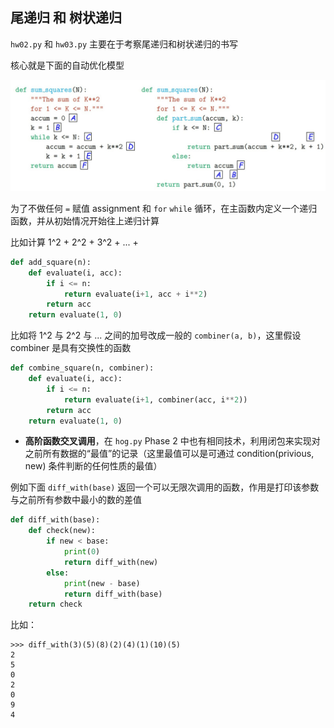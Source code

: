 ## 尾递归 和 树状递归

`hw02.py` 和 `hw03.py` 主要在于考察尾递归和树状递归的书写

核心就是下面的自动优化模型

![loop-recursion 转化](https://github.com/CalciumArgon/CS61A_course_projects/blob/main/image/loop-recursion.jpg)

为了不做任何 `=` 赋值 assignment 和 `for` `while` 循环，在主函数内定义一个递归函数，并从初始情况开始往上递归计算

比如计算 1^2 + 2^2 + 3^2 + ... + 
```python
def add_square(n):
    def evaluate(i, acc):
        if i <= n:
            return evaluate(i+1, acc + i**2)
        return acc
    return evaluate(1, 0)
```

比如将 1^2 与 2^2 与 ... 之间的加号改成一般的 `combiner(a, b)`，这里假设 combiner 是具有交换性的函数

```python
def combine_square(n, combiner):
    def evaluate(i, acc):
        if i <= n:
            return evaluate(i+1, combiner(acc, i**2))
        return acc
    return evaluate(1, 0)
```

* **高阶函数交叉调用**，在 `hog.py`  Phase 2 中也有相同技术，利用闭包来实现对之前所有数据的“最值”的记录（这里最值可以是可通过 condition(privious, new) 条件判断的任何性质的最值）

例如下面 `diff_with(base)` 返回一个可以无限次调用的函数，作用是打印该参数与之前所有参数中最小的数的差值
```python
def diff_with(base):
    def check(new):
        if new < base:
            print(0)
            return diff_with(new)
        else:
            print(new - base)
            return diff_with(base)
    return check
```
比如：
```
>>> diff_with(3)(5)(8)(2)(4)(1)(10)(5)
2
5
0
2
0
9
4
```

